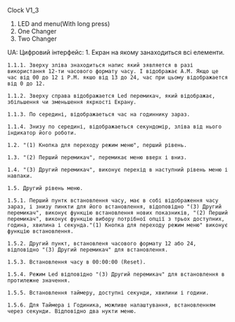 Clock V1_3

1. LED and menu(With long press)
2. One Changer
3. Two Changer

UA:
Цифровий інтерфейс:
	1. Екран на якому занаходиться всі елементи.
	
	1.1.1. Зверху зліва знаходиться напис який зявляется в разі використання 12-ти часового формату часу. І відображає A.M. Якщо це час від 00 до 12 і P.M. якшо від 13 до 24, час при цьому відображается від 0 до 12.
	
	1.1.2. Зверху справа відображается Led перемикач, який відображає, збільшення чи зменьшення якркості Екрану.
	
	1.1.3. По середині, відображаеться час на годиннику зараз.
	
	1.1.4. Знизу по середині, відображаеться секундомір, зліва від нього індикатор його роботи.
	
	1.2. "(1) Кнопка для переходу режим меню", перший рівень.
	
	1.3. "(2) Перший перемикач", перемикає меню вверх і вниз.
	
	1.4. "(3) Другий перемикач", виконує перехід в наступний рівень меню і навпаки.
	
	1.5. Другий рівень меню.
	
	1.5.1. Перший пунтк встановлення часу, має в собі відображення часу зараз, і знизу пинкти для його встановлення, відоповідно "(3) Другий перемикач", виконує функцію встановлення нових показників, "(2) Перший перемикач", виконує функцію вибору потрібної опції з трьох доступних, година, хвилина і секунда."(1) Кнопка для переходу режим меню" виконує функцію встановлення.
	
	1.5.2. Другий пункт, встановленя часового формату 12 або 24, відповідно "(3) Другий перемикач" для встановлення.
	
	1.5.3. Встановлення часу в 00:00:00 (Reset).
	
	1.5.4. Режим Led відповідно "(3) Другий перемикач" для встановлення в протилежне значення.
	
	1.5.5. Встановлення таймеру, доступні секунди, хвилини і години.
	
	1.5.6. Для Таймера і Годиника, можливе налаштування, встановленням через секунди. Відповідно два нукти меню.